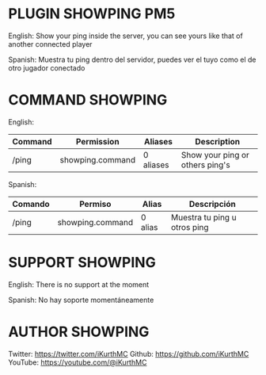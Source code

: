 # PLUGIN SHOWPING PM5

English: Show your ping inside the server, you can see yours like that of another connected player

Spanish: Muestra tu ping dentro del servidor, puedes ver el tuyo como el de otro jugador conectado

# COMMAND SHOWPING

English:

| Command | Permission | Aliases | Description |
| --- | --- | --- | --- |
| /ping | showping.command | 0 aliases | Show your ping or others ping's |

Spanish:

| Comando | Permiso | Alias | Descripción |
| --- | --- | --- | --- |
| /ping | showping.command | 0 alias | Muestra tu ping u otros ping |

# SUPPORT SHOWPING

English: There is no support at the moment

Spanish: No hay soporte momentáneamente

# AUTHOR SHOWPING

Twitter: https://twitter.com/iKurthMC
Github: https://github.com/iKurthMC
YouTube: https://youtube.com/@iKurthMC